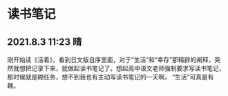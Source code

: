 # 读书笔记
## 2021.8.3 11:23 晴
刚开始读《活着》，看到日文版自序里面，对于“生活”和“幸存”那精辟的阐释，突然就想把记录下来，就做起读书笔记了。想起高中语文老师强制要求写读书笔记，那时候就是糊任务，想不到我也有主动写读书笔记的一天啊。
“生活”可真是有趣。